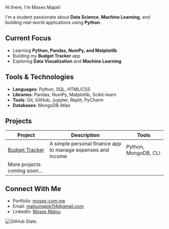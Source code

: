 
  Hi there, I'm Moses Majok!

 I'm a student passionate about **Data Science**, **Machine Learning**, and building real-world applications using **Python**.



   ## Current Focus
-  Learning **Python, Pandas, NumPy, and Matplotlib**
-  Building my **Budget Tracker** app
-  Exploring **Data Visualization** and **Machine Learning**



## Tools & Technologies
- **Languages**: Python, SQL, HTML/CSS
- **Libraries**: Pandas, NumPy, Matplotlib, Scikit-learn
- **Tools**: Git, GitHub, Jupyter, Replit, PyCharm
- **Databases**: MongoDB Atlas



## Projects
| Project | Description | Tools |
|--------|-------------|-------|
| [Budget Tracker](https://github.com/mosesmajok/budget-tracker) | A simple personal finance app to manage expenses and income | Python, MongoDB, CLI |
| More projects coming soon... | 



##  Connect With Me
-  Portfolio: [moses-com.me](https://moses-com.me)
- Email: [maloumajok114@gmail.com](mailto:maloumajok114@gmail.com)
-  LinkedIn: [Moses Malou](https://www.linkedin.com/in/moses-malou-9433911b2)



![GitHub Stats](https://github-readme-stats.vercel.app/api?username=moses-com&show_icons=true&theme=radical)
